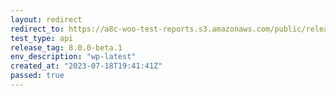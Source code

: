 ```yaml
---
layout: redirect
redirect_to: https://a8c-woo-test-reports.s3.amazonaws.com/public/release/8.0.0-beta.1/wp-latest/api/index.html
test_type: api
release_tag: 8.0.0-beta.1
env_description: "wp-latest"
created_at: "2023-07-18T19:41:41Z"
passed: true
---
```

